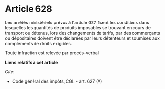 # Article 628

Les arrêtés ministériels prévus à l'article 627 fixent les conditions dans lesquelles les quantités de produits imposables se
trouvant en cours de transport ou détenus, lors des changements de tarifs, par des commerçants ou dépositaires doivent être
déclarées par leurs détenteurs et soumises aux compléments de droits exigibles. 

Toute infraction est relevée par procès-verbal.

**Liens relatifs à cet article**

_Cite_:

  - Code général des impôts, CGI. - art. 627 (V)
